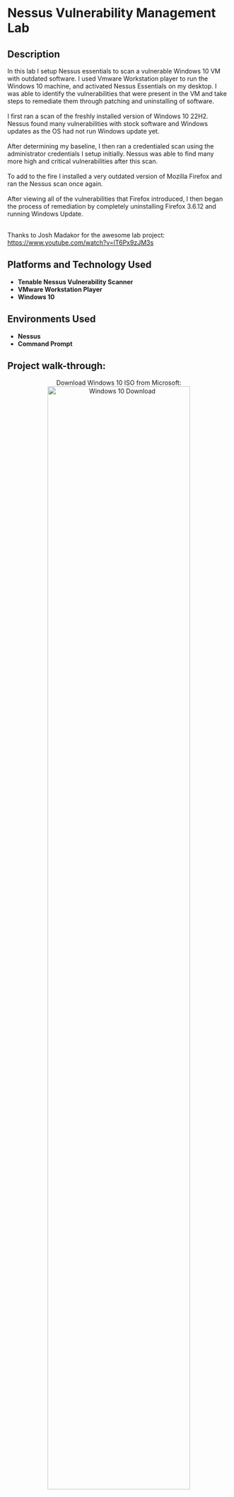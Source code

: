 <h1>Nessus Vulnerability Management Lab</h1>

<!-- ### [YouTube Demonstration](https://youtu.be/7eJexJVCqJo) -->

<h2>Description</h2>
In this lab I setup Nessus essentials to scan a vulnerable Windows 10 VM with outdated software. I used Vmware Workstation player to run the Windows 10 machine, and activated Nessus Essentials on my desktop. I was able to identify the vulnerabilities that were present in the VM and take steps to remediate them through patching and uninstalling of software.
<br/><br/>
I first ran a scan of the freshly installed version of Windows 10 22H2. Nessus found many vulnerabilities with stock software and Windows updates as the OS had not run Windows update yet.
<br/><br/>
After determining my baseline, I then ran a credentialed scan using the administrator credentials I setup initially. Nessus was able to find many more high and critical vulnerabilities after this scan.
<br/><br/>
To add to the fire I installed a very outdated version of Mozilla Firefox and ran the Nessus scan once again.
<br/><br/>
After viewing all of the vulnerabilities that Firefox introduced, I then began the process of remediation by completely uninstalling Firefox 3.6.12 and running Windows Update.
<br/><br/>

Thanks to Josh Madakor for the awesome lab project: https://www.youtube.com/watch?v=lT6Px9zJM3s
<br />


<h2>Platforms and Technology Used</h2>

- <b>Tenable Nessus Vulnerability Scanner</b>
- <b>VMware Workstation Player</b>
- <b>Windows 10</b>

<h2>Environments Used </h2>

- <b>Nessus</b>
- <b>Command Prompt</b>

<h2>Project walk-through:</h2>

<p align="center">
Download Windows 10 ISO from Microsoft: <br/>
<img src="https://github.com/ZakJaeb/Nessus-Vuln-Manage/assets/58833790/e28e0618-7907-42f0-b182-25c5f6b0b862" height="80%" width="80%" alt="Windows 10 Download"/>
<br />
<br />
Download and install Tenable Nessus:  <br/>
<img src="https://github.com/ZakJaeb/Nessus-Vuln-Manage/assets/58833790/9a771996-0eee-40f5-a6de-5d75aa7157d1" height="80%" width="80%" alt="Tenable Nessus Download"/>
<br />
<br />
Activate Nessus Essentials with code sent to email:  <br/>
<img src="https://github.com/ZakJaeb/Nessus-Vuln-Manage/assets/58833790/dcfa2f11-7636-4729-b17b-ee1284cf83b9" height="80%" width="80%" alt="Nessus Essentials Activation"/>
<br />
<br />
Initial setup of Windows 10 VM within VMWare Workstation Player:  <br/>
<img src="https://github.com/ZakJaeb/Nessus-Vuln-Manage/assets/58833790/c13efe8a-7cf2-481c-9081-1266cb4fdb9d" height="80%" width="80%" alt="Windows 10 setup"/>
<br />
<br />
Disable Windows Firewall to be able to ping the VM from local machine:  <br/>
<img src="https://github.com/ZakJaeb/Nessus-Vuln-Manage/assets/58833790/df4941c7-6345-48a0-a3e4-03c6d421c957" height="80%" width="80%" alt="Disable Windows Firewall"/>
<br />
<br />
Test ping from local machine to VM:  <br/>
<img src="https://github.com/ZakJaeb/Nessus-Vuln-Manage/assets/58833790/16a1f1d5-bfef-4b30-9878-1f5d8adbea08" height="80%" width="80%" alt="Test Ping"/>
<br />
<br />
Setup basic network scan within Nessus targeting the IP of the VM:  <br/>
<img src="https://github.com/ZakJaeb/Nessus-Vuln-Manage/assets/58833790/0bd12d38-070e-4fe0-83ef-2078143ae627" height="80%" width="80%" alt="Basic network scan"/>
<br />
<br />
Launch scan:  <br/>
<img src="https://github.com/ZakJaeb/Nessus-Vuln-Manage/assets/58833790/52fa3a2f-1c11-4627-bad5-eab1eab1e36b" height="80%" width="80%" alt="Launch scan"/>
<br />
<br />
Go grab a coffee while it runs...  <br/>
<img src="https://github.com/ZakJaeb/Nessus-Vuln-Manage/assets/58833790/5b5e3479-dfec-4a4b-9f9a-0d20599d6c1c" height="80%" width="80%" alt="Coffee Break"/>
<br />
<br />
Minimal vulnerabilities found, mostly Low and Medium:  <br/>
<img src="https://github.com/ZakJaeb/Nessus-Vuln-Manage/assets/58833790/f8cc9504-817f-48ed-a8a0-dabf39305835" height="80%" width="80%" alt="Minimal Vulnerabilities"/>
<br />
<br />
<img src="https://github.com/ZakJaeb/Nessus-Vuln-Manage/assets/58833790/2215b307-806b-490a-8a19-9bde417ef62b" height="80%" width="80%" alt="SMB Signing"/>
<br />
<br />
Scan again, but this time with credentials added:  <br/>
<img src="https://github.com/ZakJaeb/Nessus-Vuln-Manage/assets/58833790/269ed61c-8314-42fa-9d31-28deadcb3b10" height="80%" width="80%" alt="Credentials"/>
<br />
<br />
From 17 to 46 vulnerabilities with credentials:  <br/>
<img src="https://github.com/ZakJaeb/Nessus-Vuln-Manage/assets/58833790/3b3562f7-7bfa-4a61-9e8a-14ad240cc093" height="80%" width="80%" alt="Credential scan vuln"/>
<br />
<br />
Multiple Microsoft Windows which is due to the system not being fully patched:  <br/>
<img src="https://github.com/ZakJaeb/Nessus-Vuln-Manage/assets/58833790/91764340-2c99-4aa0-a83e-8f2ac274c07c" height="80%" width="80%" alt="Windows Vuln"/>
<br />
<br />
<img src="https://github.com/ZakJaeb/Nessus-Vuln-Manage/assets/58833790/565dba83-23a5-4f6a-9fd0-5bb65b3220e4" height="80%" width="80%" alt="Windows vuln"/>
<br />
<br />
<img src="https://github.com/ZakJaeb/Nessus-Vuln-Manage/assets/58833790/52c0094e-c1d7-469b-b12c-76a3c78698e8" height="80%" width="80%" alt="Microsoft Defender"/>
<br />
<br />
Next I installed Mozilla Firefox 3.6.12 (OLD) and ran the credentialed scan again:  <br/>
<img src="https://github.com/ZakJaeb/Nessus-Vuln-Manage/assets/58833790/885081ff-690b-48da-b31d-df95ae22bfbc" height="80%" width="80%" alt="Mozilla Firefox old"/>
<br />
<br />
<img src="https://github.com/ZakJaeb/Nessus-Vuln-Manage/assets/58833790/dd73ed61-875a-4a81-8d56-881e2fa7bcbd" height="80%" width="80%" alt="Nessus Scan again"/>
<br />
<br />
This returned over a hundred Critical vulnerabilities with Firefox:  <br/>
<img src="https://github.com/ZakJaeb/Nessus-Vuln-Manage/assets/58833790/f169aa23-03e0-44a2-bf9c-103992bb52cc" height="80%" width="80%" alt="Mozilla Firefox Critical"/>
<br />
<br />
To remediate, I uninstalled the old version of Firefox and ran Windows updates:  <br/>
<img src="https://github.com/ZakJaeb/Nessus-Vuln-Manage/assets/58833790/1475f924-6ed0-41a4-8916-c10920620f84" height="80%" width="80%" alt="Mozilla Firefox Uninstall"/>
<br />
<br />
I ran the Nessus scan one more time and verified the critical vulnerabilities had been remediated:  <br/>
<img src="https://github.com/ZakJaeb/Nessus-Vuln-Manage/assets/58833790/156c01f2-4c1d-438a-9e17-b57edcda28fd" height="80%" width="80%" alt="Nessus scan remediation"/>
<br />
<br />
